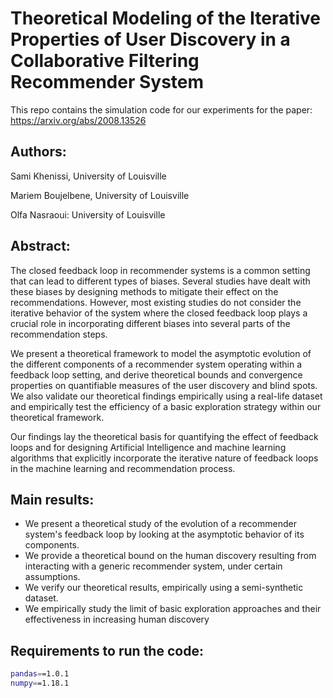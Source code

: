 # Theoretical Modeling of the Iterative Properties of User Discovery in a Collaborative Filtering Recommender System

This repo contains the simulation code for our experiments for the paper:  https://arxiv.org/abs/2008.13526

## Authors: 
Sami Khenissi, University of Louisville

Mariem Boujelbene, University of Louisville 

Olfa Nasraoui: University of Louisville

## Abstract:

The closed feedback loop in recommender systems is a common setting that can lead to different types of biases. Several studies have dealt with these biases by designing methods to mitigate their effect on the recommendations.  However, most existing studies do not consider the iterative behavior of the system where the closed feedback loop plays a crucial role in incorporating different biases into several parts of the recommendation steps.  

We present a theoretical framework to model the asymptotic evolution of the different components of a recommender system operating within a feedback loop setting, and  derive theoretical bounds and convergence properties on quantifiable measures of the user discovery and blind spots. We also validate our theoretical findings empirically using a real-life dataset and empirically test the efficiency of a basic exploration strategy within our theoretical framework.  
    
Our findings lay the theoretical basis for quantifying the effect of feedback loops and for designing Artificial Intelligence and machine learning algorithms that explicitly incorporate the iterative nature of feedback loops in the machine learning and recommendation process.


## Main results:

* We present a theoretical study of the evolution of a recommender system's feedback loop by looking at the asymptotic behavior of its components.   
* We provide a theoretical bound on the human discovery resulting from interacting with a generic recommender system, under certain assumptions. 
* We verify our theoretical results, empirically using a semi-synthetic dataset.
* We empirically study the limit of basic exploration approaches and their effectiveness in  increasing human discovery

## Requirements to run the code:
```bash
pandas==1.0.1
numpy==1.18.1
```
